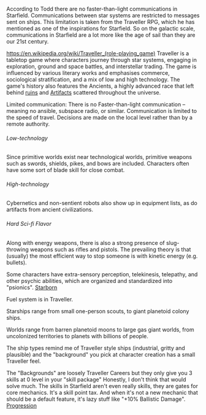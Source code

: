 According to Todd there are no faster-than-light communications in Starfield. Communications between star systems are restricted to messages sent on ships. This limitation is taken from the Traveller RPG, which he has mentioned as one of the inspirations for Starfield. So on the galactic scale, communications in Starfield are a lot more like the age of sail than they are our 21st century.

https://en.wikipedia.org/wiki/Traveller_(role-playing_game)
Traveller is a tabletop game where characters journey through star systems, engaging in exploration, ground and space battles, and interstellar trading. The game is influenced by various literary works and emphasises commerce, sociological stratification, and a mix of low and high technology.
The game's history also features the Ancients, a highly advanced race that left behind [ruins](Main%20Quest/Temples.md) and [Artifacts](Main%20Quest/Artifacts.md) scattered throughout the universe.

Limited communication: There is no Faster-than-light communication – meaning no ansible, subspace radio, or similar. Communication is limited to the speed of travel. Decisions are made on the local level rather than by a remote authority.
###### Low-technology
Since primitive worlds exist near technological worlds, primitive weapons such as swords, shields, pikes, and bows are included. Characters often have some sort of blade skill for close combat.
###### High-technology
Cybernetics and non-sentient robots also show up in equipment lists, as do artifacts from ancient civilizations.
###### Hard Sci-fi Flavor
Along with energy weapons, there is also a strong presence of slug-throwing weapons such as rifles and pistols. The prevailing theory is that (usually) the most efficient way to stop someone is with kinetic energy (e.g. bullets).

Some characters have extra-sensory perception, telekinesis, telepathy, and other psychic abilities, which are organized and standardized into "psionics". [Starborn](Main%20Quest/Starborn.md)

Fuel system is in Traveller.

Starships range from small one-person scouts, to giant planetoid colony ships.

Worlds range from barren planetoid moons to large gas giant worlds, from uncolonized territories to planets with billions of people.

The ship types remind me of Traveller style ships (industrial, gritty and plausible) and the "background" you pick at character creation has a small Traveller feel.

The "Backgrounds" are loosely Traveller Careers but they only give you 3 skills at 0 level in your "skill package"
Honestly, I don't think that would solve much. The skills in Starfield aren't even really skills, they are gates for core mechanics. It's a skill point tax. And when it's not a new mechanic that should be a default feature, it's lazy stuff like "+10% Ballistic Damage". [Progression](Gameplay%20Systems/Progression.md)